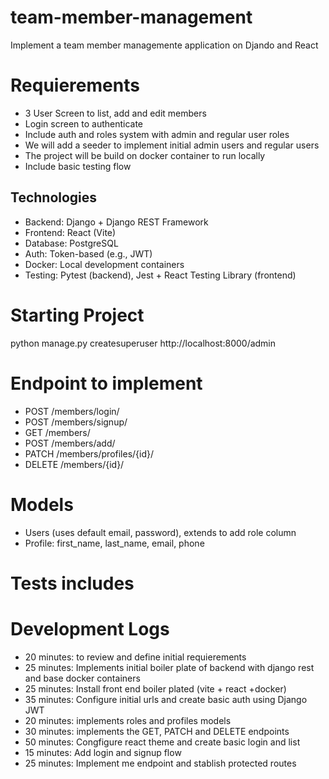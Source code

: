 # team-member-management
Implement a team member managemente application on Djando and React


# Requierements
- 3 User Screen to list, add and edit members
- Login screen to authenticate
- Include auth and roles system with admin and regular user roles
- We will add a seeder to implement initial admin users and regular users
- The project will be build on docker container to run locally
- Include basic testing flow

## Technologies

- Backend: Django + Django REST Framework
- Frontend: React (Vite)
- Database: PostgreSQL
- Auth: Token-based (e.g., JWT)
- Docker: Local development containers
- Testing: Pytest (backend), Jest + React Testing Library (frontend)

# Starting Project
python manage.py createsuperuser
http://localhost:8000/admin

# Endpoint to implement
- POST /members/login/
- POST /members/signup/
- GET /members/
- POST /members/add/
- PATCH /members/profiles/{id}/
- DELETE /members/{id}/

# Models
- Users (uses default email, password), extends to add role column
- Profile: first_name, last_name, email, phone

# Tests includes


# Development Logs
- 20 minutes: to review and define initial requierements
- 25 minutes: Implements initial boiler plate of backend with django rest and base docker containers 
- 25 minutes: Install front end boiler plated (vite + react +docker)
- 35 minutes: Configure initial urls and create basic auth using Django JWT
- 20 minutes: implements roles and profiles models
- 30 minutes: implements the GET, PATCH and DELETE endpoints
- 50 minutes: Congfigure react theme and create basic login and list
- 15 minutes: Add login and signup flow
- 25 minutes: Implement me endpoint and stablish protected routes
